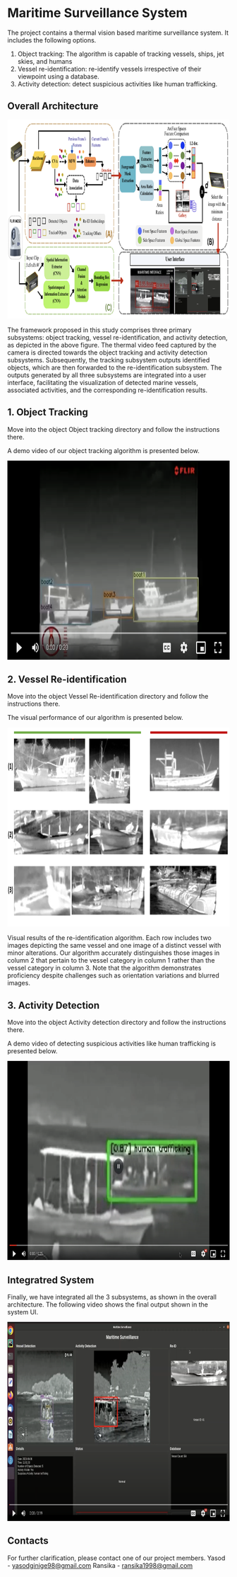 # Maritime Surveillance System

The project contains a thermal vision based maritime surveillance system. It includes the following options.
1. Object tracking: The algorithm is capable of tracking vessels, ships, jet skies, and humans
2. Vessel re-identification: re-identify vessels irrespective of their viewpoint using a database.
3. Activity detection: detect suspicious activities like human trafficking.

## Overall Architecture

<div align="center">
    <img src="/images/backbone.png" width="850" height="450" alt="overall architecure"/>
</div>

The framework proposed in this study comprises three primary subsystems: object tracking, vessel re-identification, and activity detection, as depicted in the above figure. The thermal video feed captured by the camera is directed towards the object tracking and activity detection subsystems. Subsequently, the tracking subsystem outputs identified objects, which are then forwarded to the re-identification subsystem. The outputs generated by all three subsystems are integrated into a user interface, facilitating the visualization of detected marine vessels, associated activities, and the corresponding re-identification results.

## 1. Object Tracking
Move into the object Object tracking directory and follow the instructions there.

A demo video of our object tracking algorithm is presented below.
<div align="center">
<a href="https://drive.google.com/file/d/1CH0uQ3gU0Lt2J2lBxkF8xpyFhlBoK3fG/view?usp=drive_link">
    <img src="/images/tracking_tn.png" width="640" height="450" alt="Video Name"/>
</a>
</div>

## 2. Vessel Re-identification
Move into the object Vessel Re-identification directory and follow the instructions there.

The visual performance of our algorithm is presented below.

<div align="center">
    <img src="/images/reid_visual_res.PNG" width="680" height="450" alt="re-id"/>
</div>

Visual results of the re-identification algorithm. Each row includes two images depicting the same vessel and one image of a distinct vessel with minor alterations. Our algorithm accurately distinguishes those images in column 2 that pertain to the vessel category in column 1 rather than the vessel category in column 3. Note that the algorithm demonstrates proficiency despite challenges such as orientation variations and blurred images.

## 3. Activity Detection
Move into the object Activity detection directory and follow the instructions there.

A demo video of detecting suspicious activities like human trafficking is presented below.
<div align="center">
<a href="https://drive.google.com/file/d/1XoFTTT45HqNt11Lbjw19Egp4pfAIP4oq/view?usp=drive_link">
    <img src="/images/activity_tn.png" width="640" height="450" alt="activity detection"/>
</a>
</div>

## Integratred System
Finally, we have integrated all the 3 subsystems, as shown in the overall architecture. The following video shows the final output shown in the system UI.
<div align="center">
<a href="https://drive.google.com/file/d/1bmQBxbDCgsD7Dd-dec6R5ZznR3bYUXJV/view?usp=drive_link">
    <img src="/images/ui_tn.png" width="640" height="450" alt="ui"/>
</a>
</div>


## Contacts

For further clarification, please contact one of our project members.
Yasod - yasodginige98@gmail.com
Ransika - ransika1998@gmail.com
